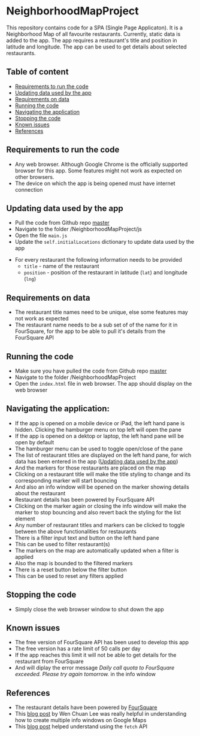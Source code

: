 # NeighborhoodMapProject

This repository contains code for a SPA (Single Page Applicaton). It is a Neighborhood Map of all favourite restaurants. Currently, static data is added to the app. The app requires a restaurant's title and position in latitude and longitude. The app can be used to get details about selected restaurants.

## Table of content
- [Requirements to run the code](#requirements-to-run-the-code)
- [Updating data used by the app](#updating-data-used-by-the-app)
- [Requirements on data](#requirements-on-data)
- [Running the code](#running-the-code)
- [Navigating the application](#navigating-the-application)
- [Stopping the code](#stopping-the-code)
- [Known issues](#known-issues)
- [References](#references)


## Requirements to run the code
- Any web browser. Although Google Chrome is the officially supported browser for this app. Some features might not work as expected on other browsers.
- The device on which the app is being opened must have internet connection

## Updating data used by the app
- Pull the code from Github repo [master](https://github.com/dgpshiva/NeighborhoodMapProject/tree/master)
- Navigate to the folder /NeighborhoodMapProject/js
- Open the file `main.js`
- Update the `self.initialLocations` dictionary to update data used by the app
* For every restaurant the following information needs to be provided
    * `title` - name of the restaurant
    * `position` - position of the restaurant in latitude (`lat`) and longitude (`lng`)

## Requirements on data
- The restaurant title names need to be unique, else some features may not work as expected
- The restaurant name needs to be a sub set of of the name for it in FourSquare, for the app to be able to pull it's details from the FourSquare API

## Running the code
- Make sure you have pulled the code from Github repo [master](https://github.com/dgpshiva/NeighborhoodMapProject/tree/master)
- Navigate to the folder /NeighborhoodMapProject
- Open the `index.html` file in web browser. The app should display on the web browser

## Navigating the application:
- If the app is opened on a mobile device or iPad, the left hand pane is hidden. Clicking the hamburger menu on top left will open the pane
- If the app is opened on a dektop or laptop, the left hand pane will be open by default
- The hamburger menu can be used to toggle open/close of the pane
- The list of restaurant titles are displayed on the left hand pane, for wich data has been entered in the app ([Updating data used by the app](#updating-data-used-by-the-app))
- And the markers for those restaurants are placed on the map
- Clicking on a restaurant title will make the title styling to change and its corresponding marker will start bouncing
- And also an info window will be opened on the marker showing details about the restaurant
- Restaurant details has been powered by FourSquare API
- Clicking on the marker again or closing the info window will make the marker to stop bouncing and also revert back the styling for the list element
- Any number of restaurant titles and markers can be clicked to toggle between the above functionalities for restaurants
- There is a filter input text and button on the left hand pane
- This can be used to filter restaurant(s)
- The markers on the map are automatically updated when a filter is applied
- Also the map is bounded to the filtered markers
- There is a reset button below the filter button
- This can be used to reset any filters applied

## Stopping the code
- Simply close the web browser window to shut down the app

## Known issues
- The free version of FourSquare API has been used to develop this app
- The free version has a rate limit of 50 calls per day
- If the app reaches this limit it will not be able to get details for the restaurant from FourSquare
- And will diplay the error message _Daily call quota to FourSquare exceeded. Please try again tomorrow._ in the info window


## References
- The restaurant details have been powered by [FourSquare](https://developer.foursquare.com/)
-  This [blog post](https://leewc.com/articles/google-maps-infowindow/) by Wen Chuan Lee was really helpful in understanding how to create multiple info windows on Google Maps
- This [blog post](https://scotch.io/tutorials/how-to-use-the-javascript-fetch-api-to-get-data) helped understand using the `fetch` API
